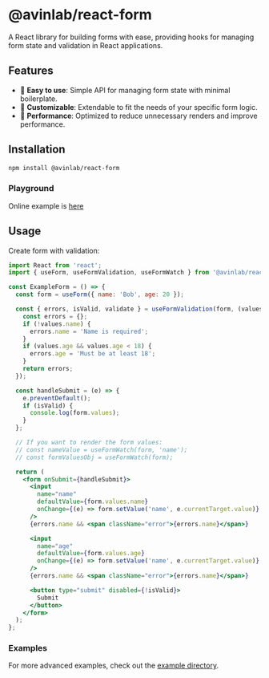 # @avinlab/react-form

A React library for building forms with ease, providing hooks for managing form state and validation in React applications.

## Features

- 🎯 **Easy to use**: Simple API for managing form state with minimal boilerplate.
- 🔧 **Customizable**: Extendable to fit the needs of your specific form logic.
- 🚀 **Performance**: Optimized to reduce unnecessary renders and improve performance.

## Installation

```sh
npm install @avinlab/react-form
```

### Playground

Online example is [here](https://stackblitz.com/edit/vitejs-vite-4bwk8r?file=src%2Fcomponents%2Fforms%2FCardForm.tsx)

## Usage

Create form with validation:

```jsx
import React from 'react';
import { useForm, useFormValidation, useFormWatch } from '@avinlab/react-form';

const ExampleForm = () => {
  const form = useForm({ name: 'Bob', age: 20 });

  const { errors, isValid, validate } = useFormValidation(form, (values, prevValues) => {
    const errors = {};
    if (!values.name) {
      errors.name = 'Name is required';
    }
    if (values.age && values.age < 18) {
      errors.age = 'Must be at least 18';
    }
    return errors;
  });

  const handleSubmit = (e) => {
    e.preventDefault();
    if (isValid) {
      console.log(form.values);
    }
  };

  // If you want to render the form values:
  // const nameValue = useFormWatch(form, 'name');
  // const formValuesObj = useFormWatch(form);

  return (
    <form onSubmit={handleSubmit}>
      <input
        name="name"
        defaultValue={form.values.name}
        onChange={(e) => form.setValue('name', e.currentTarget.value)}
      />
      {errors.name && <span className="error">{errors.name}</span>}

      <input
        name="age"
        defaultValue={form.values.age}
        onChange={(e) => form.setValue('name', e.currentTarget.value)}
      />
      {errors.name && <span className="error">{errors.name}</span>}

      <button type="submit" disabled={!isValid}>
        Submit
      </button>
    </form>
  );
};
```

### Examples

For more advanced examples, check out the [example directory](../../examples/react).
